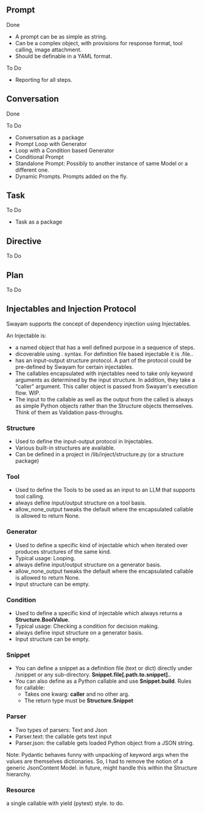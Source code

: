 

## Prompt

Done
- A prompt can be as simple as string.
- Can be a complex object, with provisions for response format, tool calling, image attachment.
- Should be definable in a YAML format.

To Do

- Reporting for all steps.

## Conversation
Done

To Do
- Conversation as a package
- Prompt Loop with Generator
- Loop with a Condition based Generator
- Conditional Prompt
- Standalone Prompt: Possibly to another instance of same Model or a different one.
- Dynamic Prompts. Prompts added on the fly.

## Task

To Do
- Task as a package


## Directive

To Do

## Plan

To Do


## Injectables and Injection Protocol

Swayam supports the concept of dependency injection using Injectables.

An Injectable is:
- a named object that has a well defined purpose in a sequence of steps.
- dicoverable using <InjectableType>.<InjectableName> syntax. For definition file based injectable it is <InjectableType>.file.<InjectableName>.
- has an input-output structure protocol. A part of the protocol could be pre-defined by Swayam for certain injectables.
- The callables encapsulated with injectables need to take only keyword arguments as determined by the input structure. In addition, they take a "caller" argument. This caller object is passed from Swayam's execution flow. WIP.
- The input to the callable as well as the output from the called is always as simple Python objects rather than the Structure objects themselves. Think of them as Validation pass-throughs.


### Structure

- Used to define the input-output protocol in Injectables.
- Various built-in structures are available.
- Can be defined in a project in /lib/inject/structure.py (or a structure package)

### Tool
- Used to define the Tools to be used as an input to an LLM that supports tool calling.
- always define input/output structure on a tool basis.
- allow_none_output tweaks the default where the encapsulated callable is allowed to return None.

### Generator

- Used to define a specific kind of injectable which when iterated over produces structures of the same kind.
- Typical usage: Looping.
- always define input/output structure on a generator basis.
- allow_none_output tweaks the default where the encapsulated callable is allowed to return None.
- Input structure can be empty.

### Condition

- Used to define a specific kind of injectable which always returns a **Structure.BoolValue**.
- Typical usage: Checking a condition for decision making.
- always define input structure on a generator basis.
- Input structure can be empty.

### Snippet

- You can define a snippet as a definition file (text or dict) directly under /snippet or any sub-directory. **Snippet.file[.path.to.snippet].<Name>**.
- You can also define as a Python callable and use **Snippet.build**. Rules for callable:
    - Takes one kwarg: **caller** and no other arg.
    - The return type must be **Structure.Snippet** 

### Parser
- Two types of parsers: Text and Json
- Parser.text: the callable gets text input
- Parser.json: the callable gets loaded Python object from a JSON string.

Note: Pydantic behaves funny with unpacking of keyword args when the values are themselves dictionaries. So, I had to remove the notion of a generic JsonContent Model. in future, might handle this within the Structure hierarchy.

### Resource

a single callable with yield (pytest) style. to do.